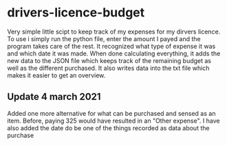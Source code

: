 # drivers-licence-budget
Very simple little scipt to keep track of my expenses for my dirvers licence.
To use i simply run the python file, enter the amount I payed and the program takes 
care of the rest. It recognized what type of expense it was and which date it was made. 
When done calculating everything, it adds the new data to the JSON file which keeps track of
the remaining budget as well as the different purchased. It also writes data into the txt
file which makes it easier to get an overview. 

## Update 4 march 2021
Added one more alternative for what can be purchased and sensed as an item. Before, paying 325
would have resulted in an "Other expense". I have also added the date do be one of the things recorded
as data about the purchase
